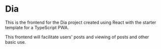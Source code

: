# Dia

This is the frontend for the Dia project created using React with the starter template for a TypeScript PWA.

This frontend will facilitate users' posts and viewing of posts and other basic use.
